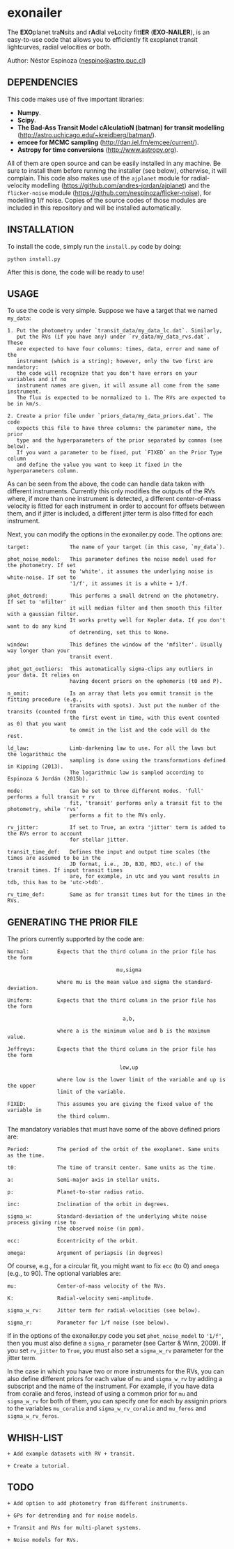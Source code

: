 # exonailer

The **EXO**planet tra**N**sits and r**A**d**I**al ve**L**ocity fitt**ER** (**EXO**-**NAILER**), is 
an easy-to-use code that allows you to efficiently fit exoplanet transit lightcurves, radial velocities 
or both. 

Author: Néstor Espinoza (nespino@astro.puc.cl)

DEPENDENCIES
------------

This code makes use of five important libraries:

- **Numpy**.
- **Scipy**.
- **The Bad-Ass Transit Model cAlculatioN (batman) for transit modelling** (http://astro.uchicago.edu/~kreidberg/batman/).
- **emcee for MCMC sampling** (http://dan.iel.fm/emcee/current/).
- **Astropy for time conversions** (http://www.astropy.org).

All of them are open source and can be easily installed in any machine. Be 
sure to install them before running the installer (see below), otherwise, it 
will complain. This code also makes use of the `ajplanet` module for 
radial-velocity modelling (https://github.com/andres-jordan/ajplanet) and the 
`flicker-noise` module (https://github.com/nespinoza/flicker-noise), for modelling 
1/f noise. Copies of the source codes of those modules are included in this repository 
and will be installed automatically.

INSTALLATION
------------
To install the code, simply run the `install.py` code by doing:

    python install.py

After this is done, the code will be ready to use!

USAGE
-----

To use the code is very simple. Suppose we have a target that we named 
`my_data`:

    1. Put the photometry under `transit_data/my_data_lc.dat`. Similarly, 
       put the RVs (if you have any) under `rv_data/my_data_rvs.dat`. These 
       are expected to have four columns: times, data, error and name of the 
       instrument (which is a string); however, only the two first are mandatory: 
       the code will recognize that you don't have errors on your variables and if no 
       instrument names are given, it will assume all come from the same instrument. 
       The flux is expected to be normalized to 1. The RVs are expected to be in km/s.

    2. Create a prior file under `priors_data/my_data_priors.dat`. The code 
       expects this file to have three columns: the parameter name, the prior 
       type and the hyperparameters of the prior separated by commas (see below). 
       If you want a parameter to be fixed, put `FIXED` on the Prior Type column 
       and define the value you want to keep it fixed in the hyperparameters column.

As can be seen from the above, the code can handle data taken with different instruments. 
Currently this only modifies the outputs of the RVs where, if more than one instrument is 
detected, a different center-of-mass velocity is fitted for each instrument in order to 
account for offsets between them, and if jitter is included, a different jitter term is 
also fitted for each instrument.

Next, you can modify the options in the exonailer.py code. The options are:

    target:             The name of your target (in this case, `my_data`).

    phot_noise_model:   This parameter defines the noise model used for the photometry. If set 
                        to 'white', it assumes the underlying noise is white-noise. If set to 
                        '1/f', it assumes it is a white + 1/f.

    phot_detrend:       This performs a small detrend on the photometry. If set to 'mfilter' 
                        it will median filter and then smooth this filter with a gaussian filter. 
                        It works pretty well for Kepler data. If you don't want to do any kind 
                        of detrending, set this to None.

    window:             This defines the window of the 'mfilter'. Usually way longer than your 
                        transit event.

    phot_get_outliers:  This automatically sigma-clips any outliers in your data. It relies on 
                        having decent priors on the ephemeris (t0 and P).

    n_omit:             Is an array that lets you ommit transit in the fitting procedure (e.g., 
                        transits with spots). Just put the number of the transits (counted from 
                        the first event in time, with this event counted as 0) that you want 
                        to ommit in the list and the code will do the rest.

    ld_law:             Limb-darkening law to use. For all the laws but the logarithmic the 
                        sampling is done using the transformations defined in Kipping (2013). 
                        The logarithmic law is sampled according to Espinoza & Jordán (2015b).

    mode:               Can be set to three different modes. 'full' performs a full transit + rv 
                        fit, 'transit' performs only a transit fit to the photometry, while 'rvs' 
                        performs a fit to the RVs only.

    rv_jitter:          If set to True, an extra 'jitter' term is added to the RVs error to account 
                        for stellar jitter.

    transit_time_def:   Defines the input and output time scales (the times are assumed to be in the 
                        JD format, i.e., JD, BJD, MDJ, etc.) of the transit times. If input transit times 
                        are, for example, in utc and you want results in tdb, this has to be 'utc->tdb'.

    rv_time_def:        Same as for transit times but for the times in the RVs.

GENERATING THE PRIOR FILE
-------------------------

The priors currently supported by the code are:

    Normal:         Expects that the third column in the prior file has the form 

                                       mu,sigma 

                    where mu is the mean value and sigma the standard-deviation.

    Uniform:        Expects that the third column in the prior file has the form

                                         a,b, 

                    where a is the minimum value and b is the maximum value.

    Jeffreys:       Expects that the third column in the prior file has the form

                                        low,up

                    where low is the lower limit of the variable and up is the upper 
                    limit of the variable.

    FIXED:          This assumes you are giving the fixed value of the variable in 
                    the third column.

The mandatory variables that must have some of the above defined priors are:

    Period:         The period of the orbit of the exoplanet. Same units as the time.
    
    t0:             The time of transit center. Same units as the time.

    a:              Semi-major axis in stellar units.

    p:              Planet-to-star radius ratio.

    inc:            Inclination of the orbit in degrees.

    sigma_w:        Standard-deviation of the underlying white noise process giving rise to 
                    the observed noise (in ppm).

    ecc:            Eccentricity of the orbit.

    omega:          Argument of periapsis (in degrees)

Of course, e.g., for a circular fit, you might want to fix `ecc` (to 0) and `omega` (e.g., to 90). 
The optional variables are:

    mu:             Center-of-mass velocity of the RVs.

    K:              Radial-velocity semi-amplitude.
    
    sigma_w_rv:     Jitter term for radial-velocities (see below).

    sigma_r:        Parameter for 1/f noise (see below).

If in the options of the exonailer.py code you set `phot_noise_model` to `'1/f'`, then you 
must also define a `sigma_r` parameter (see Carter & Winn, 2009). If you set `rv_jitter` to 
`True`, you must also set a `sigma_w_rv` parameter for the jitter term. 

In the case in which you have two or more instruments for the RVs, you can also define 
different priors for each value of `mu` and `sigma_w_rv` by adding a subscript and the name 
of the instrument. For example, if you have data from coralie and feros, instead of 
using a common prior for `mu` and `sigma_w_rv` for both of them, you can specify one for 
each by assignin priors to the variables `mu_coralie` and `sigma_w_rv_coralie` and `mu_feros`
and `sigma_w_rv_feros`.

WHISH-LIST
----------

    + Add example datasets with RV + transit.

    + Create a tutorial.


TODO
----

    + Add option to add photometry from different instruments.

    + GPs for detrending and for noise models.

    + Transit and RVs for multi-planet systems.

    + Noise models for RVs.
